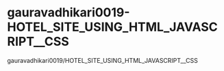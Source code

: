 # gauravadhikari0019-HOTEL_SITE_USING_HTML_JAVASCRIPT__CSS
gauravadhikari0019/HOTEL_SITE_USING_HTML_JAVASCRIPT__CSS
